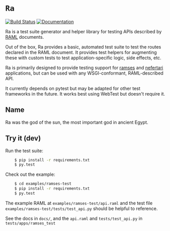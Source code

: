 # `Ra`
[![Build Status](https://travis-ci.org/brandicted/ra.svg?branch=master)](https://travis-ci.org/brandicted/ra)
[![Documentation](https://readthedocs.org/projects/ra/badge/?version=stable)](http://ra.readthedocs.org)

Ra is a test suite generator and helper library for testing APIs described
by [RAML](http://raml.org/) documents.

Out of the box, Ra provides a basic, automated test suite to test the routes
declared in the RAML document. It provides test helpers for augmenting these
with custom tests to test application-specific logic, side effects, etc.

Ra is primarily designed to provide testing support for
[ramses](http://github.com/brandicted/ramses) and
[nefertari](http://github.com/brandicted/nefertari) applications, but can
be used with any WSGI-conformant, RAML-described API.

It currently depends on pytest but may be adapted for other test frameworks
in the future. It works best using WebTest but doesn't require it.

## Name

Ra was the god of the sun, the most important god in ancient Egypt.


## Try it (dev)

Run the test suite:

```bash
    $ pip install -r requirements.txt
    $ py.test
```

Check out the example:

```bash
    $ cd examples/ramses-test
    $ pip install -r requirements.txt
    $ py.test
```

The example RAML at `examples/ramses-test/api.raml` and the test file
`examples/ramses-test/tests/test_api.py` should be helpful to reference.

See the docs in `docs/`, and the `api.raml` and `tests/test_api.py` in
`tests/apps/ramses_test`

